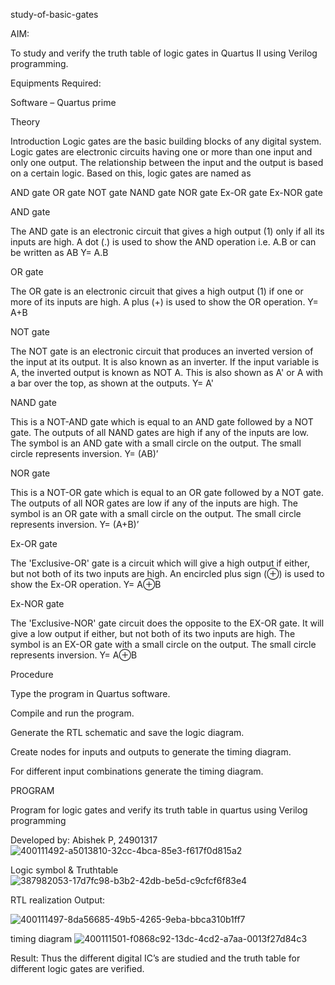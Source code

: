 study-of-basic-gates

AIM:

To study and verify the truth table of logic gates in Quartus II using Verilog programming.

Equipments Required:

Software – Quartus prime

Theory

Introduction Logic gates are the basic building blocks of any digital system. Logic gates are electronic circuits having one or more than one input and only one output. The relationship between the input and the output is based on a certain logic. Based on this, logic gates are named as

AND gate OR gate NOT gate NAND gate NOR gate Ex-OR gate Ex-NOR gate

AND gate

The AND gate is an electronic circuit that gives a high output (1) only if all its inputs are high. A dot (.) is used to show the AND operation i.e. A.B or can be written as AB Y= A.B

OR gate

The OR gate is an electronic circuit that gives a high output (1) if one or more of its inputs are high. A plus (+) is used to show the OR operation. Y= A+B

NOT gate

The NOT gate is an electronic circuit that produces an inverted version of the input at its output. It is also known as an inverter. If the input variable is A, the inverted output is known as NOT A. This is also shown as A' or A with a bar over the top, as shown at the outputs. Y= A'

NAND gate

This is a NOT-AND gate which is equal to an AND gate followed by a NOT gate. The outputs of all NAND gates are high if any of the inputs are low. The symbol is an AND gate with a small circle on the output. The small circle represents inversion. Y= (AB)’

NOR gate

This is a NOT-OR gate which is equal to an OR gate followed by a NOT gate. The outputs of all NOR gates are low if any of the inputs are high. The symbol is an OR gate with a small circle on the output. The small circle represents inversion. Y= (A+B)’

Ex-OR gate

The 'Exclusive-OR' gate is a circuit which will give a high output if either, but not both of its two inputs are high. An encircled plus sign (⊕) is used to show the Ex-OR operation. Y= A⊕B

Ex-NOR gate

The 'Exclusive-NOR' gate circuit does the opposite to the EX-OR gate. It will give a low output if either, but not both of its two inputs are high. The symbol is an EX-OR gate with a small circle on the output. The small circle represents inversion. Y= A⊕B

Procedure

Type the program in Quartus software.

Compile and run the program.

Generate the RTL schematic and save the logic diagram.

Create nodes for inputs and outputs to generate the timing diagram.

For different input combinations generate the timing diagram.

PROGRAM

Program for logic gates and verify its truth table in quartus using Verilog programming

Developed by: Abishek P, 24901317
![400111492-a5013810-32cc-4bca-85e3-f617f0d815a2](https://github.com/user-attachments/assets/b0eb5bcd-4a66-4cbb-bb0c-1c398bea2d6d)




Logic symbol & Truthtable
![387982053-17d7fc98-b3b2-42db-be5d-c9cfcf6f83e4](https://github.com/user-attachments/assets/e89ce4f7-9829-4472-be45-8aee8c0940e4)


RTL realization Output:

![400111497-8da56685-49b5-4265-9eba-bbca310b1ff7](https://github.com/user-attachments/assets/586a4507-2659-4278-8190-dc27f76a84f3)

timing diagram
![400111501-f0868c92-13dc-4cd2-a7aa-0013f27d84c3](https://github.com/user-attachments/assets/fc59e7d4-01fe-40bf-bbbc-66203976126f)


Result:
Thus the different digital IC’s are studied and the truth table for different logic gates are verified.
